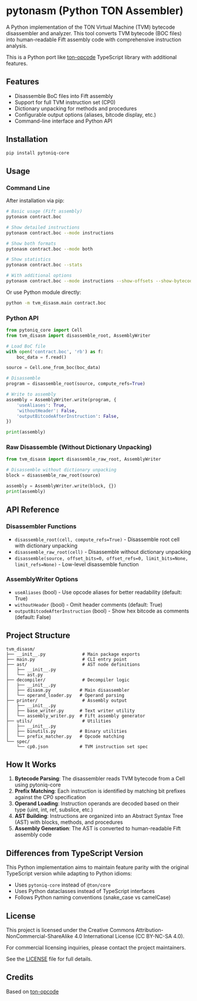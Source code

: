 # pytonasm (Python TON Assembler)

A Python implementation of the TON Virtual Machine (TVM) bytecode disassembler and analyzer. This tool converts TVM bytecode (BOC files) into human-readable Fift assembly code with comprehensive instruction analysis.

This is a Python port like [ton-opcode](https://github.com/tact-lang/ton-opcode) TypeScript library with additional features.

## Features

- Disassemble BoC files into Fift assembly
- Support for full TVM instruction set (CP0)
- Dictionary unpacking for methods and procedures
- Configurable output options (aliases, bitcode display, etc.)
- Command-line interface and Python API

## Installation

```bash
pip install pytoniq-core
```

## Usage

### Command Line

After installation via pip:

```bash
# Basic usage (Fift assembly)
pytonasm contract.boc

# Show detailed instructions
pytonasm contract.boc --mode instructions

# Show both formats
pytonasm contract.boc --mode both

# Show statistics
pytonasm contract.boc --stats

# With additional options
pytonasm contract.boc --mode instructions --show-offsets --show-bytecode
```

Or use Python module directly:

```bash
python -m tvm_disasm.main contract.boc
```

### Python API

```python
from pytoniq_core import Cell
from tvm_disasm import disassemble_root, AssemblyWriter

# Load BoC file
with open('contract.boc', 'rb') as f:
    boc_data = f.read()

source = Cell.one_from_boc(boc_data)

# Disassemble
program = disassemble_root(source, compute_refs=True)

# Write to assembly
assembly = AssemblyWriter.write(program, {
    'useAliases': True,
    'withoutHeader': False,
    'outputBitcodeAfterInstruction': False,
})

print(assembly)
```

### Raw Disassemble (Without Dictionary Unpacking)

```python
from tvm_disasm import disassemble_raw_root, AssemblyWriter

# Disassemble without dictionary unpacking
block = disassemble_raw_root(source)

assembly = AssemblyWriter.write(block, {})
print(assembly)
```

## API Reference

### Disassembler Functions

- `disassemble_root(cell, compute_refs=True)` - Disassemble root cell with dictionary unpacking
- `disassemble_raw_root(cell)` - Disassemble without dictionary unpacking
- `disassemble(source, offset_bits=0, offset_refs=0, limit_bits=None, limit_refs=None)` - Low-level disassemble function

### AssemblyWriter Options

- `useAliases` (bool) - Use opcode aliases for better readability (default: True)
- `withoutHeader` (bool) - Omit header comments (default: True)
- `outputBitcodeAfterInstruction` (bool) - Show hex bitcode as comments (default: False)

## Project Structure

```
tvm_disasm/
├── __init__.py              # Main package exports
├── main.py                  # CLI entry point
├── ast/                     # AST node definitions
│   ├── __init__.py
│   └── ast.py
├── decompiler/              # Decompiler logic
│   ├── __init__.py
│   ├── disasm.py           # Main disassembler
│   └── operand_loader.py   # Operand parsing
├── printer/                 # Assembly output
│   ├── __init__.py
│   ├── base_writer.py      # Text writer utility
│   └── assembly_writer.py  # Fift assembly generator
├── utils/                   # Utilities
│   ├── __init__.py
│   ├── binutils.py         # Binary utilities
│   └── prefix_matcher.py   # Opcode matching
└── spec/
    └── cp0.json            # TVM instruction set spec
```

## How It Works

1. **Bytecode Parsing**: The disassembler reads TVM bytecode from a Cell using pytoniq-core
2. **Prefix Matching**: Each instruction is identified by matching bit prefixes against the CP0 specification
3. **Operand Loading**: Instruction operands are decoded based on their type (uint, int, ref, subslice, etc.)
4. **AST Building**: Instructions are organized into an Abstract Syntax Tree (AST) with blocks, methods, and procedures
5. **Assembly Generation**: The AST is converted to human-readable Fift assembly code

## Differences from TypeScript Version

This Python implementation aims to maintain feature parity with the original TypeScript version while adapting to Python idioms:

- Uses `pytoniq-core` instead of `@ton/core`
- Uses Python dataclasses instead of TypeScript interfaces
- Follows Python naming conventions (snake_case vs camelCase)

## License

This project is licensed under the Creative Commons Attribution-NonCommercial-ShareAlike 4.0 International License (CC BY-NC-SA 4.0).

For commercial licensing inquiries, please contact the project maintainers.

See the [LICENSE](../LICENSE) file for full details.

## Credits

Based on [ton-opcode](https://github.com/tact-lang/ton-opcode) 